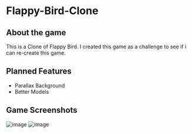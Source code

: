 # Flappy-Bird-Clone

## About the game
This is a Clone of Flappy Bird. I created this game as a challenge to see if i can re-create this game. 

## Planned Features
- Parallax Background
- Better Models

## Game Screenshots
![image](https://user-images.githubusercontent.com/80252098/172046354-f3c1a5d5-9359-4c94-be1d-b55a6678f247.png)
![image](https://user-images.githubusercontent.com/80252098/172046384-e98f5ac0-b840-4b9d-826e-02049bd62739.png)

